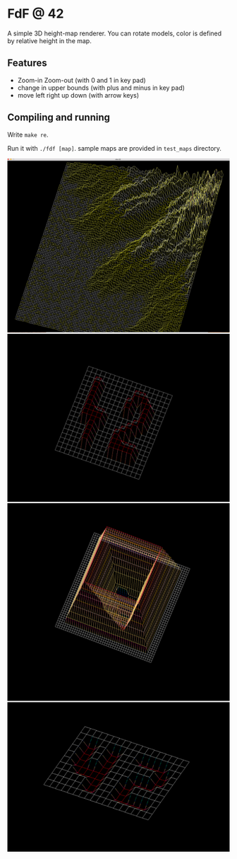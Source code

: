 # FdF @ 42

A simple 3D height-map renderer. You can rotate models, color is defined by
relative height in the map.

## Features
* Zoom-in Zoom-out (with 0 and 1 in key pad)
* change in upper bounds (with plus and minus in key pad)
* move left right up down (with arrow keys)

## Compiling and running
Write `make re`.

Run it with `./fdf [map]`. sample maps are provided in `test_maps`
directory.

![screenshot](images/landscape.png)
![screenshot](images/42_at_up_level.png)
![screenshot](images/image.png)
![screenshot](images/42_at_low_level.png)
